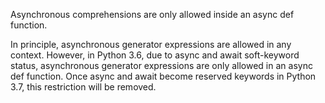 Asynchronous comprehensions are only allowed inside an async def function.

In principle, asynchronous generator expressions are allowed in any context. However, in Python 3.6, due to async and await soft-keyword status, asynchronous generator expressions are only allowed in an async def function. Once async and await become reserved keywords in Python 3.7, this restriction will be removed.
